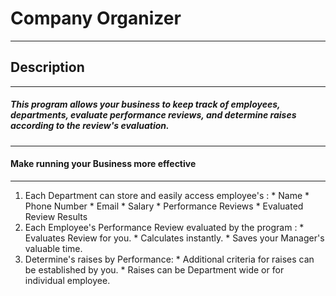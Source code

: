 # Company Organizer
___
## Description
___
##### This program allows your business to keep track of employees, departments, evaluate performance reviews, and determine raises according to the review's evaluation.
___
#### Make running your Business more effective
___
  1. Each Department can store and easily access employee's :
    * Name
    * Phone Number
    * Email
    * Salary
    * Performance Reviews
    * Evaluated Review Results
  2.  Each Employee's Performance Review evaluated by the program :
    * Evaluates Review for you.
    * Calculates instantly.
    * Saves your Manager's valuable time.
  3. Determine's raises by Performance:
    * Additional criteria for raises can be established by you.
    * Raises can be Department wide or for individual employee.
